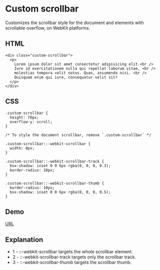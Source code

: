 # Custom scrollbar

Customizes the scrollbar style for the document and elements with scrollable overflow, on WebKit platforms.

## HTML

```
<div class="custom-scrollbar">
  <p>
    Lorem ipsum dolor sit amet consectetur adipisicing elit.<br />
    Iure id exercitationem nulla qui repellat laborum vitae, <br />
    molestias tempora velit natus. Quas, assumenda nisi. <br />
    Quisquam enim qui iure, consequatur velit sit?
  </p>
</div>
```

## CSS

```
.custom-scrollbar {
  height: 70px;
  overflow-y: scroll;
}

/* To style the document scrollbar, remove `.custom-scrollbar` */

.custom-scrollbar::-webkit-scrollbar {
  width: 8px;
}

.custom-scrollbar::-webkit-scrollbar-track {
  box-shadow: inset 0 0 6px rgba(0, 0, 0, 0.3);
  border-radius: 10px;
}

.custom-scrollbar::-webkit-scrollbar-thumb {
  border-radius: 10px;
  box-shadow: inset 0 0 6px rgba(0, 0, 0, 0.5);
}
```

## Demo

[URL](https://codepen.io/pen?&editable=true&editors=111)


## Explanation

  - 1 - ::-webkit-scrollbar targets the whole scrollbar element.
  - 2 - ::-webkit-scrollbar-track targets only the scrollbar track.
  - 3 - ::-webkit-scrollbar-thumb targets the scrollbar thumb.
